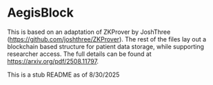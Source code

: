 # AegisBlock

This is based on an adaptation of ZKProver by JoshThree (https://github.com/joshthree/ZKProver). The rest of the files lay out a blockchain based structure for patient data storage, while supporting researcher access. The full details can be found at https://arxiv.org/pdf/2508.11797. 

This is a stub README as of 8/30/2025
